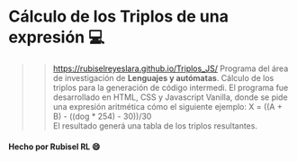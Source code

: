 # Cálculo de los Triplos de una expresión :computer:
>> https://rubiselreyeslara.github.io/Triplos_JS/
Programa del área de investigación de **Lenguajes y autómatas**. Cálculo de los triplos para la generación de código intermedi.
El programa fue desarrollado en HTML, CSS y Javascript Vanilla, donde se pide una expresión aritmética cómo el siguiente ejemplo:
> X = ((A + B) - ((dog * 254) - 30))/30 <br>
El resultado generá una tabla de los triplos resultantes.

#### Hecho por Rubisel RL :smile:
